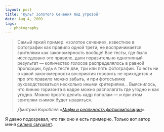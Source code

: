 ```yaml
---
layout: post
title: 'Культ Золотого Сечения под угрозой'
date: Aug 4, 2009
tags:
  - photography
---
```


> Самый яркий пример: «золотое сечение», известное в фотографии как правило одной трети, не воспринимается зрителями как закономерность вообще! Все тесты, где было исследовано это правило, дали поразительно однотипный результат — количество голосов распределялось в равной пропорции, будь в тесте две, три или пять фотографий. То есть ни о какой закономерности восприятия говорить не приходится и про это правило можно забыть, и при фотосъемке руководствоваться несколько иными критериями… Выяснилось, что линию горизонта в кадре можно располагать где угодно и как угодно. Можно просто делить кадр пополам — и при этом зрителям снимок будет нравиться.
> 
> <cite>Дмитрий Кораблёв «[Мифы и реальность фотокомпозиции](http://photo-element.ru/analysis/mrc/mrc.html)».</cite>

Я давно подозревал, что так оно и есть примерно. Только вот автор меня [сильно смущает](http://birdwatcher.ru/reading/#korablev "Говнокнига Кораблёва").
